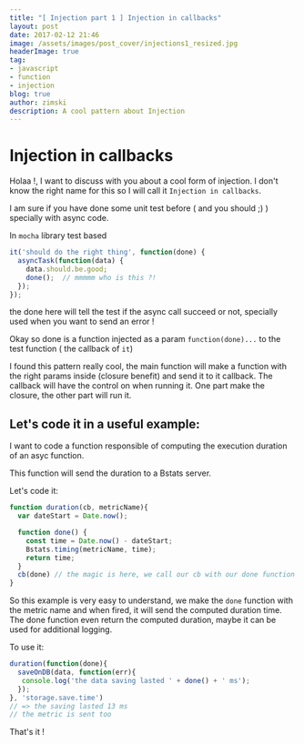 ```yaml
---
title: "[ Injection part 1 ] Injection in callbacks"
layout: post
date: 2017-02-12 21:46
image: /assets/images/post_cover/injections1_resized.jpg
headerImage: true
tag:
- javascript
- function
- injection
blog: true
author: zimski
description: A cool pattern about Injection
---
```


# Injection in callbacks

Holaa !, I want to discuss with you about a cool form of injection.
I don't know the right name for this so I will call it `Injection in callbacks`.

I am sure if you have done some unit test before ( and you should ;) ) specially
with async code.

In `mocha` library test based

```javascript
it('should do the right thing', function(done) {
  asyncTask(function(data) {
    data.should.be.good;
    done();  // mmmmm who is this ?!
  });
});
```

the done here will tell the test if the async call succeed or not, specially
used when you want to send an error !

Okay so done is a function injected as a param `function(done)...` to the test
function ( the callback of `it`)

I found this pattern really cool, the main function will make a function with
the right params inside (closure benefit) and send it to it callback.
The callback will have the control on when running it.
One part make the closure, the other part will run it.

## Let's code it in a useful example:

I want to code a function responsible of computing the execution duration of an
asyc function.

This function will send the duration to a Bstats server.

Let's code it:

```javascript
function duration(cb, metricName){
  var dateStart = Date.now();

  function done() {
    const time = Date.now() - dateStart;
    Bstats.timing(metricName, time);
    return time;
  }
  cb(done) // the magic is here, we call our cb with our done function
}
```

So this example is very easy to understand, we make the `done` function with the
metric name and when fired, it will send the computed duration time.
The done function even return the computed duration, maybe it can be used for
additional logging.

To use it:

```javascript
duration(function(done){
  saveOnDB(data, function(err){
   console.log('the data saving lasted ' + done() + ' ms');
  });
}, 'storage.save.time')
// => the saving lasted 13 ms
// the metric is sent too
```

That's it !
